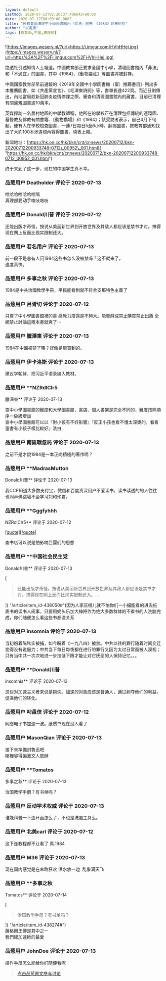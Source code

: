 ```yaml
---
layout: default
Lastmod: 2020-07-13T02:20:37.406642+00:00
date: 2020-07-12T00:00:00.000Z
title: "传教育局清理中小學圖書館內「非法」图书　《1984》将被封存"
author: "米高扬"
tags: [教育局,中国,真理部]
---
```


![https://images.weserv.nl/?url=https://i.imgur.com/HVhHHej.jpg](https://images.weserv.nl/?url=https%3A%2F%2Fi.imgur.com%2FHVhHHej.jpg)  
  
路透社引述知情人士報道，中國教育部正要求全國中小學，清理圖書館內「非法」和「不適宜」的圖書，其中《1984》、《動物農莊》等圖書將被封存。  
  
中國國家教育部早前通報的《2019年全國中小學圖書館（室）推薦書目》列出多本推薦圖書，如《共產黨宣言》、《毛澤東詩詞》等，書單長達422頁。而近日則傳出，內地當局趁新冠肺炎疫情停課之際，審查和清理圖書館內的藏書，目前已清理有關違規圖書逾10萬本。  
  
英媒採訪一名農村地區的中學教師稱，他所在的學校正在清理包括傳統的連環圖、基督教及佛教有關書籍、《動物農場》和《1984》；該受訪者表示，自己4月下旬起，便有人在學校檢查圖書，一連7日每日5至6小時，翻閱圖書，按教育部通知找出了大約100本涉違規內容得圖書，填表上報。  
  
新闻地址：[https://hk.on.cc/hk/bkn/cnt/cnnews/20200712/bkn-20200712200933748-0712\_00952\_001.html]( "https://hk.on.cc/hk/bkn/cnt/cnnews/20200712/bkn-20200712200933748-0712_00952_001.html")  
  
终于来到了这一步，现在的中国学生真不幸。

            
### 品葱用户 **Deatholder** 评论于 2020-07-13
        
哈哈哈哈哈哈哈隔  
真理部要动手咯吱咯吱
        


            
### 品葱用户 **Donald川普** 评论于 2020-07-12
        
还能出版才奇怪，按说从美丽新世界到开放世界及其敌人都应该是禁书才对。搞得现在网上反而比现实限制还大。
        


            
### 品葱用户 **若名用户** 评论于 2020-07-13
        
前一段不是总有人问1984这些书怎么没被禁吗？这不就来了。  
速度真快。
        


            
### 品葱用户 **多事之秋** 评论于 2020-07-13
        
1984是中共治國教學手冊，平民能看到就不符合支那特色主義了
        


            
### 品葱用户 **呂胥切** 评论于 2020-07-12
        
只查了中小學圖書館裡的書 感覺力度還是不夠大。能發酵成禁止購買禁止出版 全網禁止討論這兩本書就爽了⋯
        


            
### 品葱用户 **臘澤東** 评论于 2020-07-13
        
1984在中國被禁了嗎？好像是能買到的。
        


            
### 品葱用户 **伊卡洛斯** 评论于 2020-07-13
        
建议学朝鲜，把习近平语录编入教材。
        


            
### 品葱用户 **NZRdlClr5 
臘澤東** 评论于 2020-07-13
        
查中小學圖書館的難度和大學圖書館、書店、個人書架是完全不同的，難度按照順序一級級增加  
查中小學圖書館可以以『對小孩有不好影響』『反正小孩也看不懂太深奧的，看看童書有小孩子樣比較好』洗白
        


            
### 品葱用户 **南區戰忽局** 评论于 2020-07-13
        
之前不是才說1984是一本正向積極的著作嗎？
        


            
### 品葱用户 **MadrasMutton 
Donald川普** 评论于 2020-07-13
        
我CCP知道大多数支付宝，微信和百度资深用户不爱读书，读书读透的的人往往也闷声佛跳墙不会学习刘和珍君。
        


            
### 品葱用户 **Gggfyhhh 
NZRdlClr5** 评论于 2020-07-12
        
[\[quote\]\[/quote\]]( "/article/item_id-438099#")  
  
查书店可以说是怕影响巨婴们的思想
        


            
### 品葱用户 **中国社会民主党 
Donald川普** 评论于 2020-07-13
        
[

> 还能出版才奇怪，按说从美丽新世界到开放世界及其敌人都应该是禁书才对。搞得现在网上反而比现实限制还大。...

]( "/article/item_id-438050#")因为人家压根儿就不怕你们一小撮能看的进去纸质书的读书人闹事，只要用奶头乐加大棒把作为绝大多数群体的不看书的人洗脑完成，你们随便怎么看这些书都没关系
        


            
### 品葱用户 **insomnia** 评论于 2020-07-13
        
当初盼着陈秋实被捕，如今盼着《一九八四》被禁。中共以往的罪行随着时间变迁变得没有说服力；中共当下每日每夜都在进行的罪行又因为太过日常而被人漠视；只有当中共一次次地进一步拉低下限才能让对它厌恶的人保持记忆。。。
        


            
### 品葱用户 **Donald川普 
insomnia** 评论于 2020-07-13
        
这些对加速主义者来说是损失。加速的对象应该是普通人，通过剥夺他们的利益，促进他们的转化。
        


            
### 品葱用户 **叼盘侠** 评论于 2020-07-12
        
网络电子书加速一波。纸质书现在没人看了
        


            
### 品葱用户 **MasonQian** 评论于 2020-07-13
        
接下來準備封魯迅吧  
哪裡容得偏激文人放肆
        


            
### 品葱用户 **Tomatos 
多事之秋** 评论于 2020-07-13
        
治国教学手册？有书单吗？
        


            
### 品葱用户 **反动学术权威** 评论于 2020-07-13
        
谁能科普一下连环画怎么了，不也是洗脑工具么。
        


            
### 品葱用户 **北美carl** 评论于 2020-07-12
        
这下连教程都不让看了 真.1984
        


            
### 品葱用户 **M36** 评论于 2020-07-13
        
现在国内感觉是在末路狂欢 洪水放一边  乱象满天飞
        


            
### 品葱用户 **多事之秋 
Tomatos** 评论于 2020-07-14
        
[

> 治国教学手册？有书单吗？

]( "/article/item_id-438274#")  
薩格爾王傳是其中之一  
我們總加速師的最愛
        


            
### 品葱用户 **JohnDoe** 评论于 2020-07-13
        
操作手册怎么能给你们随便看呢
        






> [点击品葱原文参与讨论](https://pincong.rocks/article/21539)

